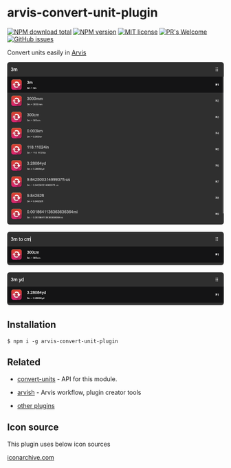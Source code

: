 # arvis-convert-unit-plugin
[![NPM download total](https://img.shields.io/npm/dt/arvis-convert-unit-plugin)](http://badge.fury.io/js/arvis-convert-unit-plugin)
[![NPM version](https://badge.fury.io/js/arvis-convert-unit-plugin.svg)](http://badge.fury.io/js/arvis-convert-unit-plugin)
[![MIT license](https://img.shields.io/badge/License-MIT-blue.svg)](https://lbesson.mit-license.org/)
[![PR's Welcome](https://img.shields.io/badge/PRs-welcome-brightgreen.svg?style=flat)](http://makeapullrequest.com)
[![GitHub issues](https://img.shields.io/github/issues/jopemachine/arvis-convert-unit-plugin.svg)](https://GitHub.com/jopemachine/arvis-convert-unit-plugin/issues/)

Convert units easily in [Arvis](https://github.com/jopemachine/arvis)

![](./media/demo1.png)

![](./media/demo2.png)

![](./media/demo3.png)

## Installation

```
$ npm i -g arvis-convert-unit-plugin
```

## Related

- [convert-units](https://github.com/convert-units/convert-units) - API for this module.

- [arvish](https://github.com/jopemachine/arvish) - Arvis workflow, plugin creator tools

- [other plugins](https://github.com/jopemachine/arvis/blob/master/documents/plugin-links.md)

## Icon source

This plugin uses below icon sources

[iconarchive.com](https://iconarchive.com/show/flatwoken-icons-by-alecive/Apps-Accessories-Media-Converter-icon.html)
